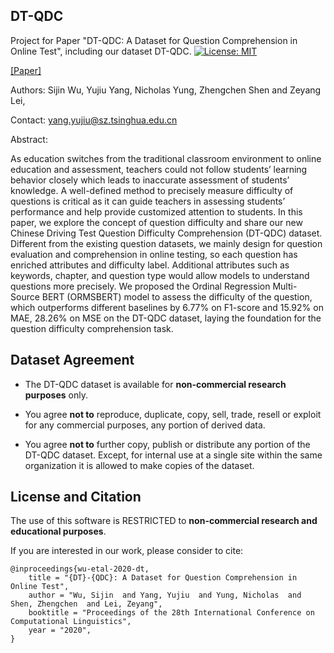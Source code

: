 ## DT-QDC
Project for Paper "DT-QDC: A Dataset for Question Comprehension in Online Test", including our dataset DT-QDC.
[![License: MIT](https://img.shields.io/badge/License-MIT-blue.svg)](https://opensource.org/licenses/MIT)

[[Paper]](https://www.aclweb.org/anthology/2020.coling-main.569/)

Authors: Sijin Wu, Yujiu Yang, Nicholas Yung, Zhengchen Shen and Zeyang Lei,

Contact: yang.yujiu@sz.tsinghua.edu.cn

Abstract:

As education switches from the traditional classroom environment to online education and assessment, teachers could not follow students’ learning behavior closely which leads to inaccurate assessment of students’ knowledge. A well-defined method to precisely measure difficulty of questions is critical as it can guide teachers in assessing students’ performance and help provide customized attention to students. In this paper, we explore the concept of question difficulty and share our new Chinese Driving Test Question Difficulty Comprehension (DT-QDC) dataset. Different from the existing question datasets, we mainly design for question evaluation and comprehension in online testing, so each question has enriched attributes and difficulty label. Additional attributes such as keywords, chapter, and question type would allow models to understand questions more precisely. We proposed the Ordinal Regression Multi-Source BERT (ORMSBERT) model to assess the difficulty of the question, which outperforms different baselines by 6.77% on F1-score and 15.92% on MAE, 28.26% on MSE on the DT-QDC dataset, laying the foundation for the question difficulty comprehension task.

## Dataset Agreement

* The DT-QDC dataset is available for  **non-commercial research purposes**  only.

* You agree **not to**  reproduce, duplicate, copy, sell, trade, resell or exploit for any commercial purposes, any portion of derived data.

* You agree **not to**  further copy, publish or distribute any portion of the DT-QDC dataset. Except, for internal use at a single site within the same organization it is allowed to make copies of the dataset.

## License and Citation
The use of this software is RESTRICTED to **non-commercial research and educational purposes**.

If you are interested in our work, please consider to cite:

```
@inproceedings{wu-etal-2020-dt,
    title = "{DT}-{QDC}: A Dataset for Question Comprehension in Online Test",
    author = "Wu, Sijin  and Yang, Yujiu  and Yung, Nicholas  and Shen, Zhengchen  and Lei, Zeyang",
    booktitle = "Proceedings of the 28th International Conference on Computational Linguistics",
    year = "2020",
}
```


